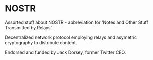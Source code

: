 # NOSTR

Assorted stuff about NOSTR - abbreviation for 'Notes and Other Stuff Transmitted by Relays'.

Decentralized network protocol employing relays and asymetric cryptography to distribute content.

Endorsed and funded by Jack Dorsey, former Twitter CEO.
